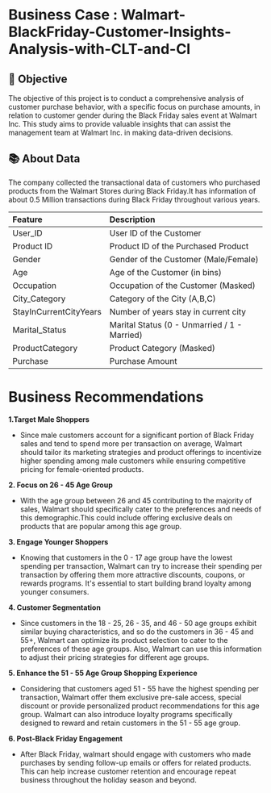 # Business Case : Walmart-BlackFriday-Customer-Insights-Analysis-with-CLT-and-CI


## 🎯 Objective
The objective of this project is to conduct a comprehensive analysis of customer purchase behavior, with a specific focus on purchase amounts, in relation to customer gender during the Black Friday sales event at Walmart Inc. This study aims to provide valuable insights that can assist the management team at Walmart Inc. in making data-driven decisions.

## 📚 About Data
The company collected the transactional data of customers who purchased products from the Walmart Stores during Black Friday.It has information of about 0.5 Million transactions during Black Friday throughout various years.

| Feature | Description |
|:--------|:------------|
| User_ID | User ID of the Customer |
| Product ID | Product ID of the Purchased Product |
| Gender | Gender of the Customer (Male/Female) |
| Age | Age of the Customer (in bins) |
| Occupation | Occupation of the Customer (Masked) |
| City_Category | Category of the City (A,B,C) |
| StayInCurrentCityYears | 	Number of years stay in current city | 
| Marital_Status | Marital Status (0 - Unmarried / 1 - Married) | 
| ProductCategory | Product Category (Masked) | 
| Purchase | Purchase Amount |

# Business Recommendations

**1.Target Male Shoppers**
- Since male customers account for a significant portion of Black Friday sales and tend to spend more per transaction on average, Walmart should tailor its marketing strategies and product offerings to incentivize higher spending among male customers while ensuring competitive pricing for female-oriented products.

**2. Focus on 26 - 45 Age Group**
-  With the age group between 26 and 45 contributing to the majority of sales, Walmart should specifically cater to the preferences and needs of this demographic.This could include offering exclusive deals on products that are popular among this age group.

**3. Engage Younger Shoppers**
- Knowing that customers in the 0 - 17 age group have the lowest spending per transaction, Walmart can try to increase their spending per transaction by offering them more attractive discounts, coupons, or rewards programs. It's essential to start building brand loyalty among younger consumers. 

**4. Customer Segmentation**
- Since customers in the 18 - 25, 26 - 35, and 46 - 50 age groups exhibit similar buying characteristics, and so do the customers in 36 - 45 and 55+, Walmart can optimize its product selection to cater to the preferences of these age groups. Also, Walmart can use this information to adjust their pricing strategies for different age groups.

**5. Enhance the 51 - 55 Age Group Shopping Experience**
- Considering that customers aged 51 - 55 have the highest spending per transaction, Walmart offer them exclusive pre-sale access, special discount or provide personalized product recommendations for this age group. Walmart can also introduce loyalty programs specifically designed to reward and retain customers in the 51 - 55 age group. 

**6. Post-Black Friday Engagement**
- After Black Friday, walmart should engage with customers who made purchases by sending follow-up emails or offers for related products. This can help increase customer retention and encourage repeat business throughout the holiday season and beyond.
